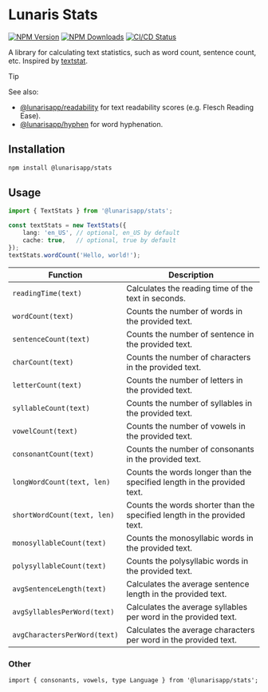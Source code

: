 # Lunaris Stats

[![NPM Version](https://img.shields.io/npm/v/%40lunarisapp%2Fstats)](https://www.npmjs.com/package/@lunarisapp/stats)
[![NPM Downloads](https://img.shields.io/npm/dm/%40lunarisapp%2Fstats)](https://www.npmjs.com/package/@lunarisapp/stats)
[![CI/CD Status](https://img.shields.io/github/actions/workflow/status/LunarisApp/text-tools/checks.yml?label=CI%2FCD)](https://github.com/LunarisApp/text-tools/actions/workflows/checks.yml)

A library for calculating text statistics, such as word count, sentence count, etc. Inspired by [textstat](https://github.com/textstat/textstat).

> [!TIP]
> See also:
>   - [@lunarisapp/readability](https://github.com/LunarisApp/text-tools/tree/main/packages/readability) for text readability scores (e.g. Flesch Reading Ease).
>   - [@lunarisapp/hyphen](https://github.com/LunarisApp/text-tools/tree/main/packages/hyphen) for word hyphenation.

## Installation

```bash
npm install @lunarisapp/stats
```

## Usage

```typescript
import { TextStats } from '@lunarisapp/stats';

const textStats = new TextStats({ 
    lang: 'en_US', // optional, en_US by default
    cache: true,   // optional, true by default
});
textStats.wordCount('Hello, world!');
```

| Function                            | Description                                                                 |
|-------------------------------------|-----------------------------------------------------------------------------|
| `readingTime(text)`                 | Calculates the reading time of the text in seconds.                         |
| `wordCount(text)`                   | Counts the number of words in the provided text.                            |
| `sentenceCount(text)`               | Counts the number of sentence in the provided text.                         |
| `charCount(text)`                   | Counts the number of characters in the provided text.                       |
| `letterCount(text)`                 | Counts the number of letters in the provided text.                          |
| `syllableCount(text)`               | Counts the number of syllables in the provided text.                        |
| `vowelCount(text)`                  | Counts the number of vowels in the provided text.                           |
| `consonantCount(text)`              | Counts the number of consonants in the provided text.                       |
| `longWordCount(text, len)`          | Counts the words longer than the specified length in the provided text.     |
| `shortWordCount(text, len)`         | Counts the words shorter than the specified length in the provided text.    |
| `monosyllableCount(text)`           | Counts the monosyllabic words in the provided text.                         |
| `polysyllableCount(text)`           | Counts the polysyllabic words in the provided text.                         |
| `avgSentenceLength(text)`           | Calculates the average sentence length in the provided text.                |
| `avgSyllablesPerWord(text)`         | Calculates the average syllables per word in the provided text.             |
| `avgCharactersPerWord(text)`        | Calculates the average characters per word in the provided text.            |

### Other
```
import { consonants, vowels, type Language } from '@lunarisapp/stats';
```